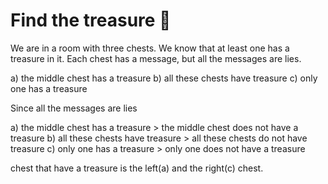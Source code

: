 # Find the treasure 👑

We are in a room with three chests. We know that at least one has a treasure in it. Each chest has a message, but all the messages are lies.

  a) the middle chest  has a treasure
  b) all these chests have treasure
  c) only one has a treasure

Since all the messages are lies

  a) the middle chest  has a treasure > the middle chest does not have a treasure 
  b) all these chests have treasure > all these chests do not have treasure
  c) only one has a treasure > only one does not have a treasure

chest that have a treasure is the left(a) and the right(c) chest.
